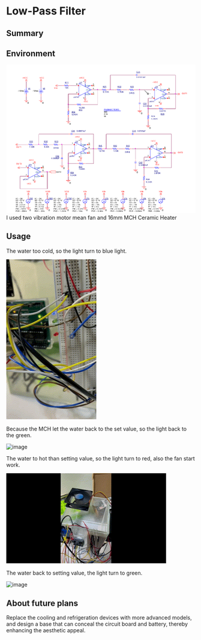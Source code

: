 # Low-Pass Filter
## Summary 

## Environment
![image](https://github.com/DennisHsu716/project2.github.io/blob/main/project2/file/orcad.png)
I used two vibration motor mean fan and 16mm MCH Ceramic Heater

## Usage
The water too cold, so the light turn to blue light.

![image](https://github.com/DennisHsu716/project1.github.io/blob/main/image/gif/warm.gif)

Because the MCH let the water back to the set value, so the light back to the green.

![image](https://github.com/DennisHsu716/project1.github.io/blob/main/image/gif/blue%20to%20green.gif)

The water to hot than setting value, so the light turn to red, also the fan start work.

![image](https://github.com/DennisHsu716/project1.github.io/blob/main/image/gif/fan%20work.gif)


The water back to setting value, the light turn to green.

![image](https://github.com/DennisHsu716/project1.github.io/blob/main/image/gif/red%20to%20green.gif)
## About future plans
Replace the cooling and refrigeration devices with more advanced models, and design a base that can conceal the circuit board and battery, thereby enhancing the aesthetic appeal.

